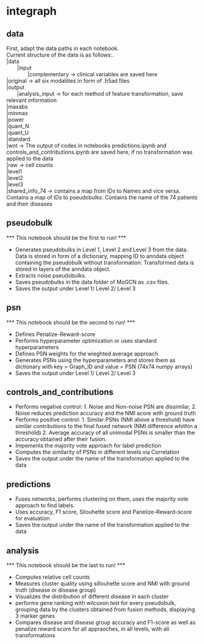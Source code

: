 # integraph

## data
First, adapt the data paths in each notebook.<br>
Current structure of the data is as follows:.<br>
|data <br />
  |input <br />
    |complementary -> clinical variables are saved here <br />
    |original -> all six modalities in form of .h5ad files <br />
|output <br />
  |analysis_input -> for each method of feature transformation, save relevant information <br />
    |maxabs <br />
    |minmax <br />
    |power <br />
    |quant_N <br />
    |quant_U <br />
    |standard <br />
    |wot -> The output of codes in notebooks predictions.ipynb and controls_and_contributions.ipynb are saved here, if no transformation was applied to the data <br />
    |raw -> cell counts <br />
  |level1 <br />
  |level2 <br />
  |level3 <br />
  |shared_info_74 -> contains a map from IDs to Names and vice versa. Contains a map of IDs to pseudobulks. Contains the name of the 74 patients and their diseases <br />
       
## pseudobulk
*** This notebook should be the first to run! ***
- Generates pseudobulks in Level 1, Level 2 and Level 3 from the data. 
Data is stored in form of a dictionary, mapping ID to anndata object containing the pseudobulk without transformation. Transformed data is stored in layers of the anndata object.
- Extracts noise pseudobulks.
- Saves pseudobulks in the data folder of MoGCN as .csv files.
- Saves the output under Level 1/ Level 2/ Level 3

## psn
*** This notebook should be the second to run! ***
- Defines Penalize-Reward-score
- Performs hyperparameter optimization or uses standard hyperparameters
- Defines PSN weights for the wieghted average approach
- Generates PSNs using the hyperparameters and stores them as dictionary with key = Graph_ID and value = PSN (74x74 numpy arrays)
- Saves the output under Level 1/ Level 2/ Level 3

## controls_and_contributions
- Performs negative control: 1. Noise and Non-noise PSN are dissimilar, 2. Noise reduces prediction accuracy and the NMI acore with ground truth
- Performs positive control: 1. Similar PSNs (NMI above a threshold) have similar contributions to the final fused network (NMI difference whithin a threshold) 2. Average accuracy of all unimodal PSNs is smaller than the accuracy obtained after their fusion.
- Impements the majority vote approach for label prediction
- Computes the similarity of PSNs in different levels via Correlation 
- Saves the output under the name of the transformation applied to the data

## predictions
- Fuses networks, performs clustering on them, uses the majority vote approach to find labels.
- Uses accuracy, F1 score, Silouhette score and Panelize-Reward-score for evaluation
- Saves the output under the name of the transformation applied to the data

## analysis
*** This notebook should be the last to run! ***
- Computes relative cell counts
- Measures cluster quality using sillouhette score and NMI with ground truth (disease or disease group)
- Visualizes the distribution of different disease in each cluster
- performs gene ranking with wilcoxon test for every pseudobulk, grouping data by the clusters obtained from fusion methods, displaying 3 marker genes
- Compares disease and disease group accuracy and F1-score as well as penalize reward score for all appraoches, in all levels, with all transformations